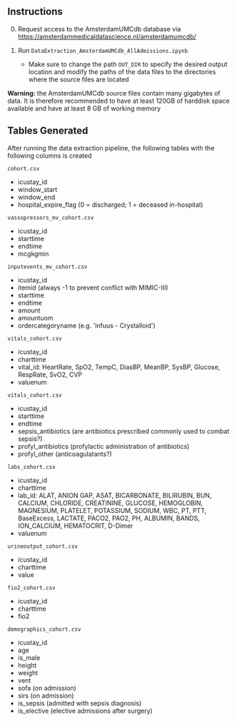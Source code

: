 ## Instructions

0. Request access to the AmsterdamUMCdb database via https://amsterdammedicaldatascience.nl/amsterdamumcdb/

1. Run `DataExtraction_AmsterdamUMCdb_AllAdmissions.ipynb`
   - Make sure to change the path `OUT_DIR` to specify the desired output location and modify the paths of the data files to the directories where the source files are located

**Warning:** the AmsterdamUMCdb source files contain many gigabytes of data. It is therefore recommended to have at least 120GB of harddisk space available and have at least 8 GB of working memory

## Tables Generated
After running the data extraction pipeline, the following tables with the following columns is created

`cohort.csv`
- icustay_id
- window_start
- window_end
- hospital_expire_flag (0 = discharged; 1 = deceased in-hospital)

`vassopressors_mv_cohort.csv`
- icustay_id
- starttime
- endtime
- mcgkgmin

`inputevents_mv_cohort.csv`
- icustay_id
- itemid (always -1 to prevent conflict with MIMIC-III)
- starttime
- endtime
- amount
- amountuom
- ordercategoryname (e.g. 'infuus - Crystalloid')

`vitals_cohort.csv`
- icustay_id
- charttime
- vital_id: HeartRate, SpO2, TempC, DiasBP, MeanBP, SysBP, Glucose, RespRate, SvO2, CVP
- valuenum

`vitals_cohort.csv`
- icustay_id
- starttime
- endtime
- sepsis_antibiotics (are antibiotics prescribed commonly used to combat sepsis?)
- profyl_antibiotics (profylactic administration of antibiotics)
- profyl_other (anticoagulatants?)

`labs_cohort.csv`
- icustay_id
- charttime
- lab_id: ALAT, ANION GAP, ASAT, BICARBONATE, BILIRUBIN, BUN, CALCIUM, CHLORIDE, CREATININE, GLUCOSE, HEMOGLOBIN, MAGNESIUM, PLATELET, POTASSIUM, SODIUM, WBC, PT, PTT, BaseExcess, LACTATE, PACO2, PAO2, PH, ALBUMIN, BANDS, ION_CALCIUM, HEMATOCRIT, D-Dimer
- valuenum

`urineoutput_cohort.csv`
- icustay_id
- charttime
- value

`fio2_cohort.csv`
- icustay_id
- charttime
- fio2

`demographics_cohort.csv`
- icustay_id
- age
- is_male
- height
- weight
- vent
- sofa (on admission)
- sirs (on admission)
- is_sepsis (admitted with sepsis diagnosis)
- is_elective (elective admissions after surgery)
